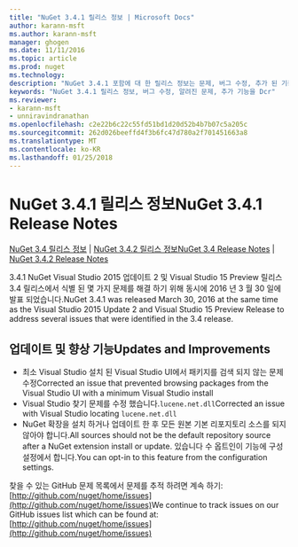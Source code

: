 ```yaml
---
title: "NuGet 3.4.1 릴리스 정보 | Microsoft Docs"
author: karann-msft
ms.author: karann-msft
manager: ghogen
ms.date: 11/11/2016
ms.topic: article
ms.prod: nuget
ms.technology: 
description: "NuGet 3.4.1 포함에 대 한 릴리스 정보는 문제, 버그 수정, 추가 된 기능 및 Dcr 알려져 있습니다."
keywords: "NuGet 3.4.1 릴리스 정보, 버그 수정, 알려진 문제, 추가 기능을 Dcr"
ms.reviewer:
- karann-msft
- unniravindranathan
ms.openlocfilehash: c2e22b6c22c55fd51bd1d20d52b4b7b07c5a205c
ms.sourcegitcommit: 262d026beeffd4f3b6fc47d780a2f701451663a8
ms.translationtype: MT
ms.contentlocale: ko-KR
ms.lasthandoff: 01/25/2018
---
```

# <a name="nuget-341-release-notes"></a><span data-ttu-id="0dd55-104">NuGet 3.4.1 릴리스 정보</span><span class="sxs-lookup"><span data-stu-id="0dd55-104">NuGet 3.4.1 Release Notes</span></span>

<span data-ttu-id="0dd55-105">[NuGet 3.4 릴리스 정보](../release-notes/nuget-3.4.md) | [NuGet 3.4.2 릴리스 정보](../release-notes/nuget-3.4.2.md)</span><span class="sxs-lookup"><span data-stu-id="0dd55-105">[NuGet 3.4 Release Notes](../release-notes/nuget-3.4.md) | [NuGet 3.4.2 Release Notes](../release-notes/nuget-3.4.2.md)</span></span>

<span data-ttu-id="0dd55-106">3.4.1 NuGet Visual Studio 2015 업데이트 2 및 Visual Studio 15 Preview 릴리스 3.4 릴리스에서 식별 된 몇 가지 문제를 해결 하기 위해 동시에 2016 년 3 월 30 일에 발표 되었습니다.</span><span class="sxs-lookup"><span data-stu-id="0dd55-106">NuGet 3.4.1 was released March 30, 2016 at the same time as the Visual Studio 2015 Update 2 and Visual Studio 15 Preview Release to address several issues that were identified in the 3.4 release.</span></span>

## <a name="updates-and-improvements"></a><span data-ttu-id="0dd55-107">업데이트 및 향상 기능</span><span class="sxs-lookup"><span data-stu-id="0dd55-107">Updates and Improvements</span></span>

* <span data-ttu-id="0dd55-108">최소 Visual Studio 설치 된 Visual Studio UI에서 패키지를 검색 되지 않는 문제 수정</span><span class="sxs-lookup"><span data-stu-id="0dd55-108">Corrected an issue that prevented browsing packages from the Visual Studio UI with a minimum Visual Studio install</span></span>
* <span data-ttu-id="0dd55-109">Visual Studio 찾기 문제를 수정 했습니다.`lucene.net.dll`</span><span class="sxs-lookup"><span data-stu-id="0dd55-109">Corrected an issue with Visual Studio locating `lucene.net.dll`</span></span>
* <span data-ttu-id="0dd55-110">NuGet 확장을 설치 하거나 업데이트 한 후 모든 원본 기본 리포지토리 소스를 되지 않아야 합니다.</span><span class="sxs-lookup"><span data-stu-id="0dd55-110">All sources should not be the default repository source after a NuGet extension install or update.</span></span>  <span data-ttu-id="0dd55-111">있습니다 수 옵트인이 기능에 구성 설정에서 합니다.</span><span class="sxs-lookup"><span data-stu-id="0dd55-111">You can opt-in to this feature from the configuration settings.</span></span>

<span data-ttu-id="0dd55-112">찾을 수 있는 GitHub 문제 목록에서 문제를 추적 하려면 계속 하기: [http://github.com/nuget/home/issues](http://github.com/nuget/home/issues)</span><span class="sxs-lookup"><span data-stu-id="0dd55-112">We continue to track issues on our GitHub issues list which can be found at: [http://github.com/nuget/home/issues](http://github.com/nuget/home/issues)</span></span>